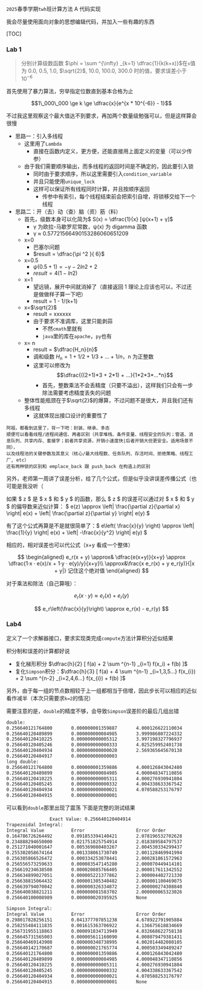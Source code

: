 `2025`春季学期`twh`班计算方法 A 代码实现

我会尽量使用面向对象的思想编辑代码，并加入一些有趣的东西

[TOC]

### Lab 1

> 分别计算级数函数 $\phi = \sum ^{\infty} _{k=1} \dfrac{1}{k(k+x)}$在`x`值为 0.0, 0.5, 1.0, $\sqrt{2}$, 10.0, 100.0, 300.0 时的值，要求误差小于$10^{-6}$

首先使用了暴力算法，穷举指定位数直到基本合格为止

$$1\_000\_000 \ge k \ge  \dfrac{x}{e^{x * 10^{-6}} - 1}$$

不过我这里观察这个最大值达不到要求，再加两个数量级勉强可以，但是这样算会很慢

- 思路一：引入多线程
  - 这里用了`Lambda`
    - 直接在函数内定义，更方便，还能直接用上面定义的变量（可以少传参）
  - 由于我们需要顺序输出，而多线程的返回时间是不确定的，因此要引入锁
    - 同时由于要求顺序，所以这里需要引入`condition_variable`
    - 并且只能使用`unique_lock`
    - 这样可以保证所有线程同时计算，并且按顺序返回
      - 传参中有索引，每个线程结束前会把索引自增，将锁移交给下一个线程
- 思路二：开（去）动（查）脑（资）筋（料）
  - 首先，级数本身可以化简为$ S(x) = \dfrac{1}{x} [ψ(x+1) + γ]$
    - γ 为欧拉-马歇罗尼常数，ψ(x) 为 digamma 函数
    - γ ≈ 0.57721566490153286060651209
  - x=0
    - 巴塞尔问题
    - $result =  \dfrac{\pi ^2 }{ 6}$
  - x=0.5
    - $ψ(0.5 + 1) = -γ - 2ln2 + 2$
    - $result =  4(1-ln2)$
  - x=1
    - 望远镜，展开中间就消掉了（直接返回 1 理论上应该也可以，不过还是做做样子算一下吧）
    - result = 1 - 1/(k+1)
  - x=$\sqrt{2}$
    - result = xxxxxx
    - 由于要求不准调库，这里只能剥蒜
      - 不然`cmath`里就有
      - `java`里的库在`apache`，`py`也有
  - x= n
    - result = $\dfrac{H_n}{n}$
    - 调和级数 $H_n = 1 + 1/2 + 1/3 + ... + 1/n$，n 为正整数
    - 这里可以修改为$$\dfrac{((2+1)*3 + 2*1) + ...}{1*2*3*...*n}$$
      - 首先，整数乘法不会丢精度（只要不溢出），这样我们只会有一步除法需要考虑精度丢失的问题
  - 整体性能瓶颈在于$\sqrt{2}$的爆算，不过问题不是很大，并且我们还有多线程
    - 这就体现出接口设计的重要性了

```
阿祖，都看到这里了，背一下吧：封装、继承、多态
顺便可以看看线程/进程间通信、两者区别（共享堆栈、条件变量、线程安全的队列；管道、消息队列、共享内存、套接字；前者共享资源，开销小速度快|后者开销大但更安全。适用场景不同），
以及线程池的关键参数及其意义（核心/最大线程数、任务队列、存活时间、拒绝策略、线程工厂, etc）
还有两种锁的区别和 emplace_back 跟 push_back 在构造上的区别
```

另外，老师第一周讲了误差分析，给了几个公式，但是似乎没讲误差传播公式（也可能是我没听（

如果 $ z $ 是 $ x $ 和 $ y $ 的函数，那么 $ z $ 的误差可以通过对 $ x $ 和 $ y $ 的偏导数来近似计算： $ e(z) \approx \left| \frac{\partial z}{\partial x} \right| e(x) + \left| \frac{\partial z}{\partial y} \right| e(y) $

有了这个公式再算是不是就很简单了：$ e\left( \frac{x}{y} \right) \approx \left| \frac{1}{y} \right| e(x) + \left| -\frac{x}{y^2} \right| e(y) $

相应的，相对误差也可以代公式（x+y 看成一个整体）

$$
\begin{aligned}
e_r(x + y) \approx& \dfrac{e(x+y)}{x+y} \approx \dfrac{1·x · e(x)/x + 1·y · e(y)/y}{x+y}\\
\approx&\frac{x e_r(x) + y e_r(y)}{|x + y|}  记住这个绝对值
\end{aligned}
$$

对于乘法和除法（自己算哦）：

$$
e_r(x \cdot y) \approx e_r(x) + e_r(y)
$$

$$
e_r\left(\frac{x}{y}\right) \approx e_r(x) - e_r(y)
$$

### Lab4

定义了一个求解器接口，要求实现类完成`compute`方法计算积分近似结果

积分制和误差的计算都好说

- 复化梯形积分 $\dfrac{h}{2} [ f(a) + 2 \sum ^{n-1} _{i=1} f(x_i) + f(b) ]$
- 复化`Simpson`积分：$\dfrac{h}{3} [ f(a) + 4 \sum ^{n-1} _{i=1,3,5...} f(x_{i}) + 2 \sum ^{n-2} _{i=2,4,6...} f(x_{i}) + f(b) ]$

另外，由于每一组的节点数相较于上一组都相当于倍增，因此步长可以相应的近似看作减半（本次只需要求`k=2`的情况）

需要注意的是，`double`的精度不够，会导致`Simpson`误差阶的最后几组出错

```sh
double:
0.256640121764800       0.000000001359887       4.000126622110034
0.256640120489899       0.000000000084985       3.999986807224332
0.256640120410225       0.000000000005312       3.997198327796937
0.256640120405246       0.000000000000333       4.025259952401738
0.256640120404934       0.000000000000020       2.569365645670138
0.256640120404917       0.000000000000003
long double:
0.256640121764800       0.000000001359886       4.000126843042480
0.256640120489899       0.000000000084985       4.000048347110856
0.256640120410225       0.000000000005311       4.000276930941804
0.256640120405245       0.000000000000332       4.004338633367542
0.256640120404934       0.000000000000021       4.070588253176797
0.256640120404915       0.000000000000001
```

可以看到`double`那里出现了震荡
下面是完整的测试结果

```sh
                Exact Value: 0.256640120404914
Trapezoidal Integral:
Integral Value          Error                   Error Order
0.164786726264492       0.091853394140421       2.078196532702628
0.234888294650000       0.021751825754914       2.018389584797537
0.251271040001647       0.005369080403267       2.004530334299437
0.255302058674164       0.001338061730749       2.001128469941994
0.256305866526472       0.000334253878441       2.000281861572963
0.256556573259633       0.000083547145280       2.000070449414101
0.256619234638508       0.000020885766405       2.000017611342552
0.256634899027051       0.000005221377862       2.000004402721330
0.256638815064432       0.000001305340482       2.000001100469075
0.256639794070042       0.000000326334872       2.000000274308840
0.256640038821211       0.000000081583702       2.000000065323026
0.256640100008989       0.000000020395925       None

Simpson Integral:
Integral Value          Error                   Error Order
0.298017828256151       0.041377707851238       4.678922791905884
0.258255484111835       0.001615363706922       4.136675618834669
0.256731955118863       0.000091834713949       4.032668622758138
0.256645731565003       0.000005611160090       4.008079479381431
0.256640469143908       0.000000348738995       4.002014482080105
0.256640142170687       0.000000021765774       4.000503349489247
0.256640121764800       0.000000001359886       4.000126843042480
0.256640120489899       0.000000000084985       4.000048347110856
0.256640120410225       0.000000000005311       4.000276930941804
0.256640120405245       0.000000000000332       4.004338633367542
0.256640120404934       0.000000000000021       4.070588253176797
0.256640120404915       0.000000000000001       None
```
